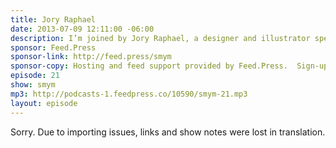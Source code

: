 ```yaml
---
title: Jory Raphael
date: 2013-07-09 12:11:00 -06:00
description: I’m joined by Jory Raphael, a designer and illustrator specializing in the clean and usable. He’s known in podcasting circles for creating the distinctive show art for the 5by5 podcast network but also does great icon and design work for other clients – and is working on an app with friends for parents.
sponsor: Feed.Press
sponsor-link: http://feed.press/smym
sponsor-copy: Hosting and feed support provided by Feed.Press.  Sign-up today and try FeedPress on a 14 day trial (no contracts or commitments). Use promo code "smym" during checkout to get 10% off your first year.
episode: 21
show: smym
mp3: http://podcasts-1.feedpress.co/10590/smym-21.mp3
layout: episode
---
```


Sorry. Due to importing issues, links and show notes were lost in translation.

